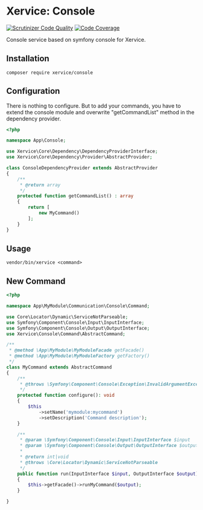 Xervice: Console
============

[![Scrutinizer Code Quality](https://scrutinizer-ci.com/g/xervice/console/badges/quality-score.png?b=master)](https://scrutinizer-ci.com/g/xervice/console/?branch=master)
[![Code Coverage](https://scrutinizer-ci.com/g/xervice/console/badges/coverage.png?b=master)](https://scrutinizer-ci.com/g/xervice/console/?branch=master)

Console service based on symfony console for Xervice.


Installation
----------------
```
composer require xervice/console
```


Configuration
-----------------
There is nothing to configure. But to add your commands, you have to extend the console module and overwrite "getCommandList" method in the dependency provider.

```php
<?php

namespace App\Console;

use Xervice\Core\Dependency\DependencyProviderInterface;
use Xervice\Core\Dependency\Provider\AbstractProvider;

class ConsoleDependencyProvider extends AbstractProvider
{
    /**
     * @return array
     */
    protected function getCommandList() : array
    {
        return [
            new MyCommand()
        ];
    }
}

```

Usage
-------
```
vendor/bin/xervice <command>
```

New Command
--------------
```php
<?php

namespace App\MyModule\Communication\Console\Command;

use Core\Locator\Dynamic\ServiceNotParseable;
use Symfony\Component\Console\Input\InputInterface;
use Symfony\Component\Console\Output\OutputInterface;
use Xervice\Console\Command\AbstractCommand;

/**
 * @method \App\MyModule\MyModuleFacade getFacade()
 * @method \App\MyModule\MyModuleFactory getFactory()
 */
class MyCommand extends AbstractCommand
{
    /**
     * @throws \Symfony\Component\Console\Exception\InvalidArgumentException
     */
    protected function configure(): void
    {
        $this
            ->setName('mymodule:mycommand')
            ->setDescription('Command description');
    }

    /**
     * @param \Symfony\Component\Console\Input\InputInterface $input
     * @param \Symfony\Component\Console\Output\OutputInterface $output
     *
     * @return int|void
     * @throws \Core\Locator\Dynamic\ServiceNotParseable
     */
    public function run(InputInterface $input, OutputInterface $output)
    {
        $this->getFacade()->runMyCommand($output);
    }

}
```
